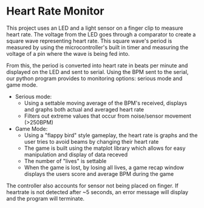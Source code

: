 # Heart Rate Monitor 

This project uses an LED and a light sensor on a finger clip to measure heart rate. The voltage from the LED goes through a comparator to create a square wave representing heart rate. This square wave's period       is measured by using the microcontroller's built in timer and measuring the voltage of a pin where the wave is being fed into. 
  
From this, the period is converted into heart rate in beats per minute and displayed on the LED and sent to serial. Using the BPM sent to the serial, our python program provides to monitoring options: serious mode and game mode.
- Serious mode:
  -  Using a settable moving average of the BPM's received, displays and graphs both actual and averaged heart rate
  -  Filters out extreme values that occur from noise/sensor movement (>250BPM)
- Game Mode:
  - Using a "flappy bird" style gameplay, the heart rate is graphs and the user tries to avoid beams by changing their heart rate
  - The game is built using the matplot library which allows for easy manipulation and display of data receved
  - The number of "lives" is settable
  - When the game is lost, by losing all lives, a game recap window displays the users score and average BPM during the game
 
The controller also accounts for sensor not being placed on finger. If heartrate is not detected after ~5 seconds, an error message will display and the program will terminate.
  


